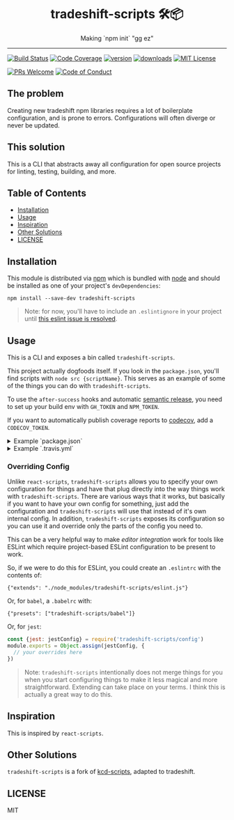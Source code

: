 <div align="center">
<h1>tradeshift-scripts 🛠📦</h1>

<p>Making `npm init` "gg ez"</p>
</div>

<hr />

[![Build Status][build-badge]][build]
[![Code Coverage][coverage-badge]][coverage]
[![version][version-badge]][package]
[![downloads][downloads-badge]][npmcharts]
[![MIT License][license-badge]][LICENSE]

[![PRs Welcome][prs-badge]][prs]
[![Code of Conduct][coc-badge]][coc]

## The problem

Creating new tradeshift npm libraries requires a lot of boilerplate configuration,
and is prone to errors. Configurations will often diverge or never be updated.

## This solution

This is a CLI that abstracts away all configuration for open source projects
for linting, testing, building, and more.

## Table of Contents
<!-- START doctoc generated TOC please keep comment here to allow auto update -->
<!-- DON'T EDIT THIS SECTION, INSTEAD RE-RUN doctoc TO UPDATE -->


- [Installation](#installation)
- [Usage](#usage)
- [Inspiration](#inspiration)
- [Other Solutions](#other-solutions)
- [LICENSE](#license)

<!-- END doctoc generated TOC please keep comment here to allow auto update -->

## Installation

This module is distributed via [npm][npm] which is bundled with [node][node] and
should be installed as one of your project's `devDependencies`:

```
npm install --save-dev tradeshift-scripts
```

> Note: for now, you'll have to include an `.eslintignore` in your project until
> [this eslint issue is resolved](https://github.com/eslint/eslint/issues/9227).

## Usage

This is a CLI and exposes a bin called `tradeshift-scripts`.

This project actually dogfoods itself. If you look in the `package.json`, you'll
find scripts with `node src {scriptName}`. This serves as an example of some
of the things you can do with `tradeshift-scripts`.

To use the `after-success` hooks and automatic [semantic release][semantic-release],
you need to set up your build env with `GH_TOKEN` and `NPM_TOKEN`.

If you want to automatically publish coverage reports to [codecov][codecov], add
a `CODECOV_TOKEN`.

<details>
<summary>Example `package.json`</summary>

```json
{
  "name": "awesome-library",
  "version": "0.0.0-semantically-released",
  "main": "dist/index.js",
  "files": ["dist"],
  "scripts": {
    "test": "tradeshift-scripts test",
    "test:update": "tradeshift-scripts test --updateSnapshot",
    "build": "tradeshift-scripts build",
    "lint": "tradeshift-scripts lint",
    "format": "tradeshift-scripts format",
    "validate": "tradeshift-scripts validate",
    "precommit": "tradeshift-scripts precommit",
    "after-success": "tradeshift-scripts travis-after-success"
  },
  "devDependencies": {
    "tradeshift-scripts": "1.1.0"
  }
}
```
</details>

<details>
<summary>Example `.travis.yml`</summary>

```yaml
sudo: false
language: node_js
cache:
  directories:
    - node_modules
notifications:
  email: false
node_js:
  - '8'
script: npm run validate
after_success:
  - npm run after-success
branches:
  only:
    - master
```
</details>

### Overriding Config

Unlike `react-scripts`, `tradeshift-scripts` allows you to specify your own
configuration for things and have that plug directly into the way things work
with `tradeshift-scripts`. There are various ways that it works, but basically if you
want to have your own config for something, just add the configuration and
`tradeshift-scripts` will use that instead of it's own internal config. In addition,
`tradeshift-scripts` exposes its configuration so you can use it and override only
the parts of the config you need to.

This can be a very helpful way to make *editor integration* work for tools like
ESLint which require project-based ESLint configuration to be present to work.

So, if we were to do this for ESLint, you could create an `.eslintrc` with the
contents of:

```
{"extends": "./node_modules/tradeshift-scripts/eslint.js"}
```

Or, for `babel`, a `.babelrc` with:

```
{"presets": ["tradeshift-scripts/babel"]}
```

Or, for `jest`:

```javascript
const {jest: jestConfig} = require('tradeshift-scripts/config')
module.exports = Object.assign(jestConfig, {
  // your overrides here
})
```

> Note: `tradeshift-scripts` intentionally does not merge things for you when you start
> configuring things to make it less magical and more straightforward. Extending
> can take place on your terms. I think this is actually a great way to do this.

## Inspiration

This is inspired by `react-scripts`.

## Other Solutions

`tradeshift-scripts` is a fork of [kcd-scripts][kcd], adapted to tradeshift.

## LICENSE

MIT

[npm]: https://www.npmjs.com/
[node]: https://nodejs.org
[build-badge]: https://img.shields.io/travis/wejendorp/tradeshift-scripts.svg?style=flat-square
[build]: https://travis-ci.org/wejendorp/tradeshift-scripts
[coverage-badge]: https://img.shields.io/codecov/c/github/wejendorp/tradeshift-scripts.svg?style=flat-square
[coverage]: https://codecov.io/github/wejendorp/tradeshift-scripts
[version-badge]: https://img.shields.io/npm/v/tradeshift-scripts.svg?style=flat-square
[package]: https://www.npmjs.com/package/tradeshift-scripts
[downloads-badge]: https://img.shields.io/npm/dm/tradeshift-scripts.svg?style=flat-square
[npmcharts]: http://npmcharts.com/compare/tradeshift-scripts
[license-badge]: https://img.shields.io/npm/l/tradeshift-scripts.svg?style=flat-square
[license]: https://github.com/wejendorp/tradeshift-scripts/blob/master/LICENSE
[prs-badge]: https://img.shields.io/badge/PRs-welcome-brightgreen.svg?style=flat-square
[prs]: http://makeapullrequest.com
[donate-badge]: https://img.shields.io/badge/$-support-green.svg?style=flat-square
[coc-badge]: https://img.shields.io/badge/code%20of-conduct-ff69b4.svg?style=flat-square
[coc]: https://github.com/wejendorp/tradeshift-scripts/blob/master/other/CODE_OF_CONDUCT.md
[twitter]: https://twitter.com/intent/tweet?text=Check%20out%20tradeshift-scripts!%20https://github.com/wejendorp/tradeshift-scripts%20%F0%9F%91%8D
[twitter-badge]: https://img.shields.io/twitter/url/https/github.com/wejendorp/tradeshift-scripts.svg?style=social
[kcd]: https://github.com/kentcdodds/kcd-scripts
[semantic-release]: https://github.com/semantic-release/semantic-release
[codecov]: https://codecov.io
